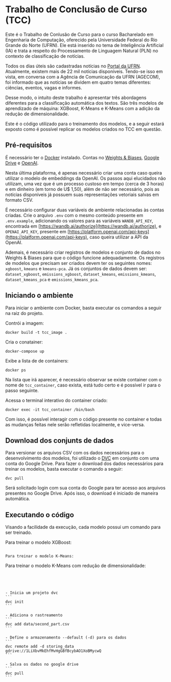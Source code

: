 # Trabalho de Conclusão de Curso (TCC)
Este é o Trabalho de Conlusão de Curso para o curso Bacharelado em Engenharia de Computação, oferecido pela Universidade Federal do Rio Grande do Norte (UFRN). Ele está inserido no tema de Inteligência Artificial (IA) e trata a respeito do Processamento de Linguagem Natural (PLN) no contexto de classificação de notícias. 

Todos os dias úteis são cadastradas notícias no [Portal da UFRN](https://www.ufrn.br/). Atualmente, existem mais de 22 mil notícias disponíveis. Tendo-se isso em vista, em conversa com a Agência de Comunicação da UFRN (AGECOM), foi informado que as notícias se dividem em quatro temas diferentes: ciências, eventos, vagas e informes.

Desse modo, o intuito deste trabalho é apresentar três abordagens diferentes para a classificação automática dos textos. São três modelos de aprendizado de máquina: XGBoost, K-Means e K-Means com a adição da redução de dimensionalidade.

Este é o código utilizado para o treinamento dos modelos, e a seguir estará exposto como é possível replicar os modelos criados no TCC em questão.


## Pré-requisitos
É necessário ter o [Docker](https://www.docker.com/) instalado. Contas no [Weights & Biases](https://wandb.ai/site), [Google Drive](https://www.google.com/intl/pt-br/drive/about.html) e [OpenAI](https://platform.openai.com/docs/overview). 

Nesta última plataforma, é apenas necessário criar uma conta caso queira utilizar o modelo de embeddings da OpenAI. Os passos aqui elucidados não utilizam, uma vez que é um processo custoso em tempo (cerca de 3 horas) e em dinheiro (em torno de U$ 1,50), além de não ser necessário, pois as notícias disponíveis já possuem suas representações vetoriais salvas em formato CSV. 

É necessário configurar duas variáveis de ambiente relacionadas às contas criadas. Crie o arquivo ``.env`` com o mesmo conteúdo presente em ``.env.example``, adicionando os valores para as variáveis ``WANDB_API_KEY``, encontrada em [https://wandb.ai/authorize](https://wandb.ai/authorize), e ``OPENAI_API_KEY``, presente em [https://platform.openai.com/api-keys](https://platform.openai.com/api-keys), caso queira utilizar a API da OpenAI.

Ademais, é necessário criar registros de modelos e conjunto de dados no Weights & Biases para que o código funcione adequadamente. Os registros de modelos que precisam ser criados devem ter os seguintes nomes: ``xgboost``, ``kmeans`` e ``kmeans-pca``. Já os conjuntos de dados devem ser: ``dataset_xgboost``, ``emissions_xgboost``, ``dataset_kmeans``, ``emissions_kmeans``, ``dataset_kmeans_pca`` e ``emissions_kmeans_pca``.


## Iniciando o ambiente
Para iniciar o ambiente com Docker, basta executar os comandos a seguir na raiz do projeto.

Contrói a imagem:
```
docker build -t tcc_image .
```

Cria o conatainer:
```
docker-compose up
```

Exibe a lista de de containers:
```
docker ps
```

Na lista que irá aparecer, é necessário observar se existe container com o nome de ``tcc_container``, caso exista, está tudo certo e é possível ir para o passo seguinte.

Acessa o terminal interativo do container criado:
```
docker exec -it tcc_container /bin/bash
```

Com isso, é possível interagir com o código presente no container e todas as mudanças feitas nele serão refletidas localmente, e vice-versa.


## Download dos conjunts de dados
Para versionar os arquivos CSV com os dados necessários para o desenvolvimento dos modelos, foi utilizado o [DVC](https://dvc.org/) em conjunto com uma conta do Google Drive. Para fazer o download dos dados necessários para treinar os modelos, basta executar o comando a seguir:

```
dvc pull
```

Será solicitado login com sua conta do Google para ter acesso aos arquivos presentes no Google Drive. Após isso, o download é iniciado de maneira automática.


## Executando o código
Visando a facilidade da execução, cada modelo possui um comando para ser treinado.

Para treinar o modelo XGBoost:
``````

Para treinar o modelo K-Means:
``````

Para treinar o modelo K-Means com redução de dimensionalidade:
``````




- Inicia um projeto dvc
```
dvc init
```

- Adiciona o rastreamento
```
dvc add data/second_part.csv
```

- Define o armazenamento --default (-d) para os dados
```
dvc remote add -d storing_data gdrive://1LiXbvMkEhfMvHgGBfBcybAO1XoBMycwQ
```

- Salva os dados no google drive
```
dvc pull
```

